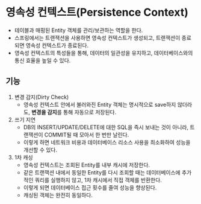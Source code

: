 # 영속성 컨텍스트(Persistence Context)

- 테이블과 매핑된 Entity 객체를 관리/보관하는 역할을 한다.
- 스프링에서는 트랜잭션을 사용하면 영속성 컨텍스트가 생성되고, 트랜잭션이 종료되면 영속성 컨텍스트가 종료된다.
- 영속성 컨텍스트의 특성들을 통해, 데이터의 일관성을 유지하고, 데이터베이스와의 통신 효율을 높일 수 있다.

## 기능

1. 변경 감지(Dirty Check)
    - 영속성 컨텍스트 안에서 불러와진 Entity 객체는 명시적으로 save하지 않더라도, **변경을 감지**를 통해 자동으로 저장된다.
2. 쓰기 지연
    - DB의 INSERT/UPDATE/DELETE에 대한 SQL을 즉시 보내는 것이 아니라, 트랜잭션이 COMMIT될 때 모아서 한 번만 날린다.
    - 이렇게 하면 네트워크 비용과 데이터베이스 리소스 사용을 최소화하여 성능을 개선할 수 있다.
3. 1차 캐싱
    - 영속성 컨텍스트는 조회된 Entity를 내부 캐시에 저장한다.
    - 같은 트랜잭션 내에서 동일한 Entity를 다시 조회할 때는 데이터베이스에 추가적인 쿼리를 실행하지 않고, 1차 캐시에서 직접 객체를 반환한다.
    - 이렇게 되면 데이터베이스 접근 횟수를 줄여 성능을 향상된다.
    - 캐싱된 객체는 완전히 동일하다.
